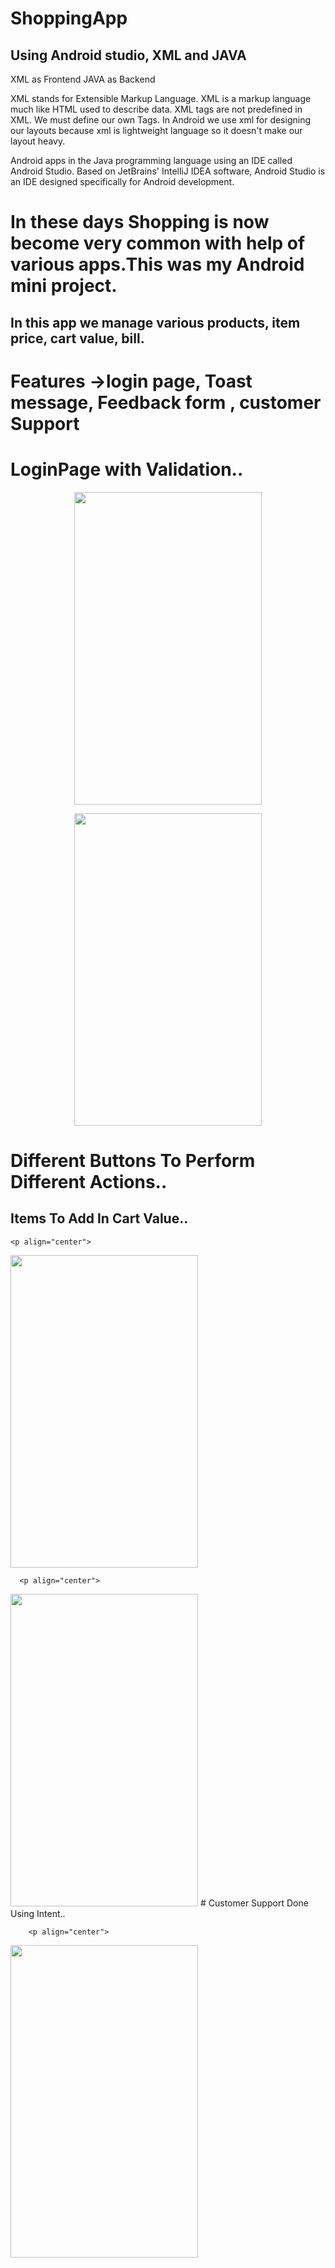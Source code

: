 # ShoppingApp

## Using Android studio, XML and JAVA

XML as Frontend JAVA as Backend

XML stands for Extensible Markup Language. XML is a markup language much like HTML used to describe data. XML tags are not predefined in XML. We must define our own Tags. In Android we use xml for designing our layouts because xml is lightweight language so it doesn't make our layout heavy.

Android apps in the Java programming language using an IDE called Android Studio. Based on JetBrains' IntelliJ IDEA software, Android Studio is an IDE designed specifically for Android development.

# In these days Shopping is now become very common with help of various apps.This was my Android mini project.
 ## In this app we manage various products, item price, cart value, bill.
# Features ->login page, Toast message, Feedback form , customer Support

# LoginPage with Validation..
<p align="center">
<img src="https://user-images.githubusercontent.com/62341045/122977760-67434280-d3b3-11eb-9784-222f4ae5aeb9.jpg" width="300" height="500"/>
  
  <p align="center">
<img src="https://user-images.githubusercontent.com/62341045/122977787-6e6a5080-d3b3-11eb-8c3f-0e754587577e.jpg" width="300" height="500"/>
  
 # Different Buttons To Perform Different Actions..
 ## Items To Add In Cart Value..
    
    <p align="center">
<img src="https://user-images.githubusercontent.com/62341045/122977797-70ccaa80-d3b3-11eb-9016-8530309da2d7.jpg" width="300" height="500"/>
      
      <p align="center">
<img src="https://user-images.githubusercontent.com/62341045/122977818-74f8c800-d3b3-11eb-8bce-617854a2c516.jpg" width="300" height="500"/>
 # Customer Support Done Using Intent..
        
        <p align="center">
<img src="https://user-images.githubusercontent.com/62341045/122977824-7629f500-d3b3-11eb-9a5d-e93f428d9692.jpg" width="300" height="500"/>





